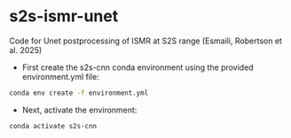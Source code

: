 # s2s-ismr-unet
Code for Unet postprocessing of ISMR at S2S range (Esmaili, Robertson et al. 2025)

- First create the s2s-cnn conda environment using the provided environment.yml file:

```bash
conda env create -f environment.yml
```

- Next, activate the environment:

```bash
conda activate s2s-cnn
```


